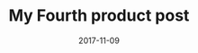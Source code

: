 ---
path: /product/my-fourth-post
date: 2017-11-09
title: My Fourth product post
description: Lorem ipsum dolor sit amet, consectetur adipiscing elit, sed do eiusmod Lorem ipsum dolor sit amet, consectetur adipiscing elit, sed do eiusmod
price: '255.00'
image: /images/bootstrap-illustration-3.png
altText: product image
weight: '400 g'
dimensions: '10 x 10 x 15 cm'
materials: 60% cotton, 40% polyester
OtherInfo: Aliquam dapibus mauris sed diam viverra, consequat auctor.
ratings: '5'
---